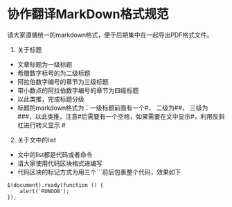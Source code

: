 # <middle>协作翻译MarkDown格式规范</middle>

请大家遵循统一的markdown格式，便于后期集中在一起导出PDF格式文件。

1. 关于标题
* 文章标题为一级标题 
* 希腊数字标号的为二级标题
* 阿拉伯数字编号的章节为三级标题
* 带小数点的阿拉伯数字编号的章节为四级标题
* 以此类推，完成标题分级
* 标题的markdown格式为：一级标题前面有一个#， 二级为##， 三级为###，以此类推，注意#后需要有一个空格，如果需要在文中显示#，利用反斜杠进行转义显示 \#

2. 关于文中的list
* 文中的list都是代码或者命令
* 请大家使用代码区块格式进编写
* 代码区块的标记方式为用三个\`\`\`前后包裹整个代码，效果如下
```
$(document).ready(function () {
    alert('RUNOOB');
});
```
